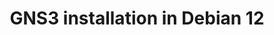---
menu:
  sidebar:
    identifier: instalacion_gns3_debain12
    name: GNS3 installation in Debian 12
    parent: redes
    weight: 0
title: GNS3 installation in Debian 12
---